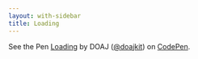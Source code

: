 ```yaml
---
layout: with-sidebar
title: Loading
---
```


<p class="codepen" data-height="210" data-theme-id="dark" data-default-tab="result" data-user="doajkit" data-slug-hash="dyOReyo" data-pen-title="Loading">
  <span>See the Pen <a href="https://codepen.io/doajkit/pen/dyOReyo">
  Loading</a> by DOAJ (<a href="https://codepen.io/doajkit">@doajkit</a>)
  on <a href="https://codepen.io">CodePen</a>.</span>
</p>
<script async src="https://cpwebassets.codepen.io/assets/embed/ei.js"></script>
